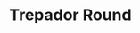 ---
title: Trepador Round
date: 
draft: false

# descripcion
description : Aros pasantes trepadores. Precio por par. Se ajusta detrás del lóbulo sin tuerquita. En plata 925.

materials: Plata 925

color: Plateado

dimensions: 

code: 01-05-0005

type: "Aros"

categories: []

price: $1.680,00

price_eftvo: $1.430,00

# Images
# first image will be shown in the product page
images:
  # - image: "images/path_to_image"
  # La ubicacion de las imagenes es imagenes/Aros/Aros.Trepadores/01-05-0005-trepador-round
  - image: "./images/aros/trepadores/01-05-0005-redondo_a.jpg"
  - image: "./images/aros/trepadores/01-05-0005-redondo_b.jpeg"
---